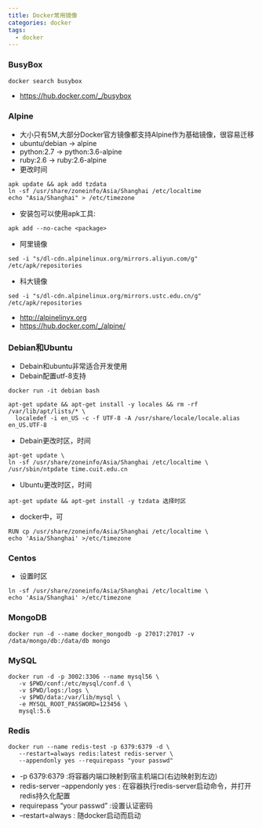 ```yaml
---
title: Docker常用镜像
categories: docker
tags:
  - docker
---
```


### BusyBox

```sh
docker search busybox
```
- https://hub.docker.com/_/busybox

### Alpine
- 大小只有5M,大部分Docker官方镜像都支持Alpine作为基础镜像，很容易迁移
- ubuntu/debian -> alpine
- python:2.7 -> python:3.6-alpine
- ruby:2.6 -> ruby:2.6-alpine
- 更改时间

<!--more-->

```
apk update && apk add tzdata
ln -sf /usr/share/zoneinfo/Asia/Shanghai /etc/localtime
echo "Asia/Shanghai" > /etc/timezone
```
- 安装包可以使用apk工具:
```
apk add --no-cache <package> 
```
- 阿里镜像
```
sed -i "s/dl-cdn.alpinelinux.org/mirrors.aliyun.com/g" /etc/apk/repositories
```
- 科大镜像
```
sed -i "s/dl-cdn.alpinelinux.org/mirrors.ustc.edu.cn/g" /etc/apk/repositories
```

- http://alpinelinyx.org
- https://hub.docker.com/_/alpine/

### Debian和Ubuntu
- Debain和ubuntu非常适合开发使用
- Debain配置utf-8支持

```
docker run -it debian bash

apt-get update && apt-get install -y locales && rm -rf /var/lib/apt/lists/* \
  localedef -i en_US -c -f UTF-8 -A /usr/share/locale/locale.alias en_US.UTF-8

```
- Debain更改时区，时间
```
apt-get update \
ln -sf /usr/share/zoneinfo/Asia/Shanghai /etc/localtime \
/usr/sbin/ntpdate time.cuit.edu.cn
```

- Ubuntu更改时区，时间
```
apt-get update && apt-get install -y tzdata 选择时区
```
- docker中，可
```
RUN cp /usr/share/zoneinfo/Asia/Shanghai /etc/localtime \
echo 'Asia/Shanghai' >/etc/timezone
```

### Centos
- 设置时区
```
ln -sf /usr/share/zoneinfo/Asia/Shanghai /etc/localtime \
echo 'Asia/Shanghai' >/etc/timezone
```

### MongoDB
```
docker run -d --name docker_mongodb -p 27017:27017 -v /data/mongo/db:/data/db mongo
```

### MySQL
```
docker run -d -p 3002:3306 --name mysql56 \
   -v $PWD/conf:/etc/mysql/conf.d \
   -v $PWD/logs:/logs \
   -v $PWD/data:/var/lib/mysql \
   -e MYSQL_ROOT_PASSWORD=123456 \
   mysql:5.6
```

### Redis
```
docker run --name redis-test -p 6379:6379 -d \
   --restart=always redis:latest redis-server \
   --appendonly yes --requirepass "your passwd"
```
- -p 6379:6379 :将容器内端口映射到宿主机端口(右边映射到左边) 
- redis-server –appendonly yes : 在容器执行redis-server启动命令，并打开redis持久化配置 
- requirepass “your passwd” :设置认证密码 
- –restart=always : 随docker启动而启动

